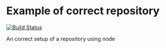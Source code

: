 # Example of correct repository
[![Build Status](https://travis-ci.org/SoftwareForScience/Backend-Bookkeeping.svg?branch=master)](https://travis-ci.org/SoftwareForScience/Backend-Bookkeeping)

An correct setup of a repository using node
